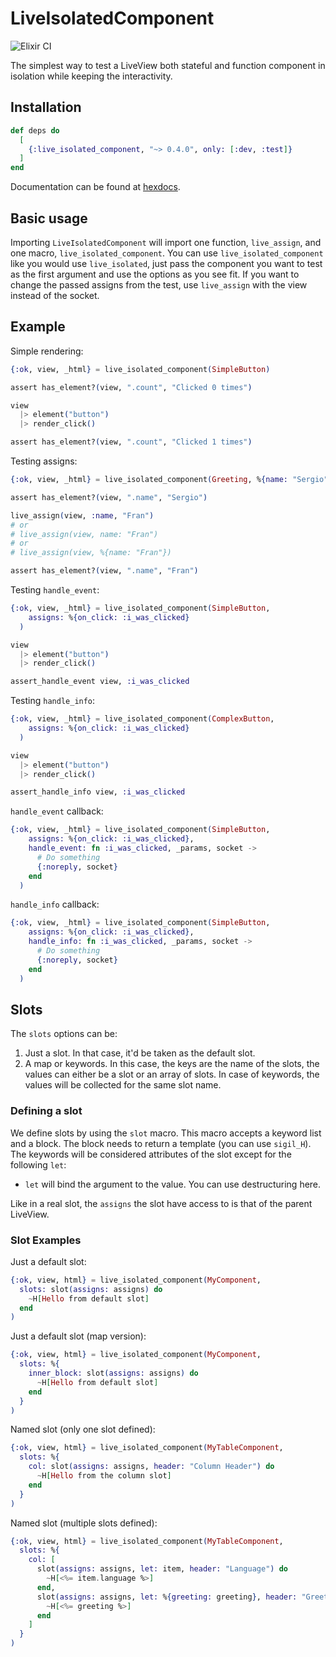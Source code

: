 # LiveIsolatedComponent

![Elixir CI](https://github.com/Serabe/live_isolated_component/actions/workflows/elixir-ci.yml/badge.svg)

The simplest way to test a LiveView both stateful and function component in isolation
while keeping the interactivity.

## Installation

```elixir
def deps do
  [
    {:live_isolated_component, "~> 0.4.0", only: [:dev, :test]}
  ]
end
```

Documentation can be found at [hexdocs](https://hexdocs.pm/live_isolated_component).

## Basic usage

Importing `LiveIsolatedComponent` will import one function, `live_assign`, and one macro, `live_isolated_component`. You can use `live_isolated_component` like you would use `live_isolated`, just pass the component you want to test as the first argument and use the options as you see fit. If you want to change the passed assigns from the test, use `live_assign` with the view instead of the socket.

## Example

Simple rendering:

```elixir
{:ok, view, _html} = live_isolated_component(SimpleButton)

assert has_element?(view, ".count", "Clicked 0 times")

view
  |> element("button")
  |> render_click()

assert has_element?(view, ".count", "Clicked 1 times")
```

Testing assigns:

```elixir
{:ok, view, _html} = live_isolated_component(Greeting, %{name: "Sergio"})

assert has_element?(view, ".name", "Sergio")

live_assign(view, :name, "Fran")
# or
# live_assign(view, name: "Fran")
# or
# live_assign(view, %{name: "Fran"})

assert has_element?(view, ".name", "Fran")
```

Testing `handle_event`:

```elixir
{:ok, view, _html} = live_isolated_component(SimpleButton,
    assigns: %{on_click: :i_was_clicked}
  )

view
  |> element("button")
  |> render_click()

assert_handle_event view, :i_was_clicked
```

Testing `handle_info`:

```elixir
{:ok, view, _html} = live_isolated_component(ComplexButton,
    assigns: %{on_click: :i_was_clicked}
  )

view
  |> element("button")
  |> render_click()

assert_handle_info view, :i_was_clicked
```

`handle_event` callback:

```elixir
{:ok, view, _html} = live_isolated_component(SimpleButton,
    assigns: %{on_click: :i_was_clicked},
    handle_event: fn :i_was_clicked, _params, socket ->
      # Do something
      {:noreply, socket}
    end
  )
```

`handle_info` callback:

```elixir
{:ok, view, _html} = live_isolated_component(SimpleButton,
    assigns: %{on_click: :i_was_clicked},
    handle_info: fn :i_was_clicked, _params, socket ->
      # Do something
      {:noreply, socket}
    end
  )
```

## Slots

The `slots` options can be:

1. Just a slot. In that case, it'd be taken as the default slot.
2. A map or keywords. In this case, the keys are the name of the slots, the values
   can either be a slot or an array of slots. In case of keywords, the values
   will be collected for the same slot name.

### Defining a slot

We define slots by using the `slot` macro. This macro accepts a keyword list and a block.
The block needs to return a template (you can use `sigil_H`). The keywords will be considered
attributes of the slot except for the following `let`:

- `let` will bind the argument to the value. You can use destructuring here.

Like in a real slot, the `assigns` the slot have access to is that of the parent LiveView.

### Slot Examples

Just a default slot:

```elixir
{:ok, view, html} = live_isolated_component(MyComponent,
  slots: slot(assigns: assigns) do
    ~H[Hello from default slot]
  end
)
```

Just a default slot (map version):

```elixir
{:ok, view, html} = live_isolated_component(MyComponent,
  slots: %{
    inner_block: slot(assigns: assigns) do
      ~H[Hello from default slot]
    end
  }
)
```

Named slot (only one slot defined):

```elixir
{:ok, view, html} = live_isolated_component(MyTableComponent,
  slots: %{
    col: slot(assigns: assigns, header: "Column Header") do
      ~H[Hello from the column slot]
    end
  }
)
```

Named slot (multiple slots defined):

```elixir
{:ok, view, html} = live_isolated_component(MyTableComponent,
  slots: %{
    col: [
      slot(assigns: assigns, let: item, header: "Language") do
        ~H[<%= item.language %>]
      end,
      slot(assigns: assigns, let: %{greeting: greeting}, header: "Greeting") do
        ~H[<%= greeting %>]
      end
    ]
  }
)
```
